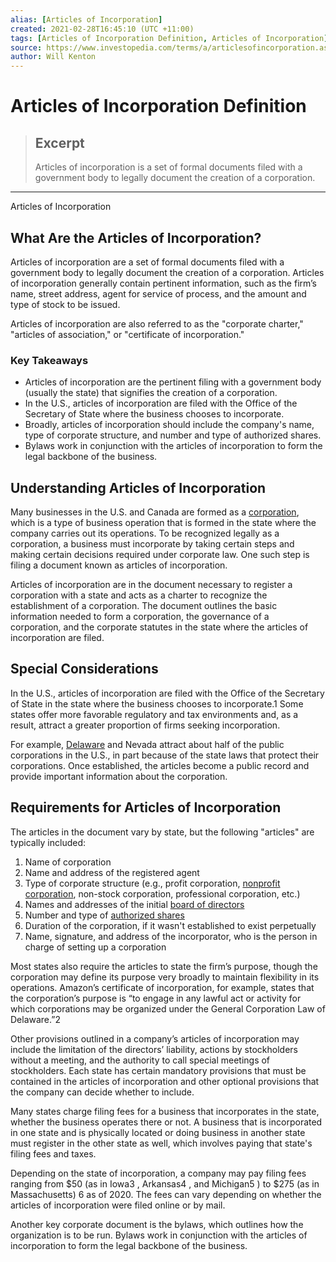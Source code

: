 ```yaml
---
alias: [Articles of Incorporation]
created: 2021-02-28T16:45:10 (UTC +11:00)
tags: [Articles of Incorporation Definition, Articles of Incorporation]
source: https://www.investopedia.com/terms/a/articlesofincorporation.asp
author: Will Kenton
---
```


# Articles of Incorporation Definition

> ## Excerpt
> Articles of incorporation is a set of formal documents filed with a government body to legally document the creation of a corporation.

---

Articles of Incorporation
## What Are the Articles of Incorporation?

Articles of incorporation are a set of formal documents filed with a government body to legally document the creation of a corporation. Articles of incorporation generally contain pertinent information, such as the firm’s name, street address, agent for service of process, and the amount and type of stock to be issued.

Articles of incorporation are also referred to as the "corporate charter," "articles of association," or "certificate of incorporation."

### Key Takeaways

-   Articles of incorporation are the pertinent filing with a government body (usually the state) that signifies the creation of a corporation.
-   In the U.S., articles of incorporation are filed with the Office of the Secretary of State where the business chooses to incorporate.
-   Broadly, articles of incorporation should include the company's name, type of corporate structure, and number and type of authorized shares.
-   Bylaws work in conjunction with the articles of incorporation to form the legal backbone of the business.

## Understanding Articles of Incorporation

Many businesses in the U.S. and Canada are formed as a [corporation](https://www.investopedia.com/terms/c/corporation.asp), which is a type of business operation that is formed in the state where the company carries out its operations. To be recognized legally as a corporation, a business must incorporate by taking certain steps and making certain decisions required under corporate law. One such step is filing a document known as articles of incorporation.

Articles of incorporation are in the document necessary to register a corporation with a state and acts as a charter to recognize the establishment of a corporation. The document outlines the basic information needed to form a corporation, the governance of a corporation, and the corporate statutes in the state where the articles of incorporation are filed.

## Special Considerations

In the U.S., articles of incorporation are filed with the Office of the Secretary of State in the state where the business chooses to incorporate.1 Some states offer more favorable regulatory and tax environments and, as a result, attract a greater proportion of firms seeking incorporation.

For example, [Delaware](https://www.investopedia.com/terms/d/delaware-corporation.asp) and Nevada attract about half of the public corporations in the U.S., in part because of the state laws that protect their corporations. Once established, the articles become a public record and provide important information about the corporation.

## Requirements for Articles of Incorporation

The articles in the document vary by state, but the following "articles" are typically included:

1.  Name of corporation
2.  Name and address of the registered agent
3.  Type of corporate structure (e.g., profit corporation, [nonprofit corporation](https://www.investopedia.com/terms/n/non-profitorganization.asp), non-stock corporation, professional corporation, etc.)
4.  Names and addresses of the initial [board of directors](https://www.investopedia.com/terms/b/boardofdirectors.asp)
5.  Number and type of [authorized shares](https://www.investopedia.com/terms/a/authorizedstock.asp)
6.  Duration of the corporation, if it wasn't established to exist perpetually
7.  Name, signature, and address of the incorporator, who is the person in charge of setting up a corporation

Most states also require the articles to state the firm’s purpose, though the corporation may define its purpose very broadly to maintain flexibility in its operations. Amazon’s certificate of incorporation, for example, states that the corporation’s purpose is “to engage in any lawful act or activity for which corporations may be organized under the General Corporation Law of Delaware.”2

Other provisions outlined in a company’s articles of incorporation may include the limitation of the directors’ liability, actions by stockholders without a meeting, and the authority to call special meetings of stockholders. Each state has certain mandatory provisions that must be contained in the articles of incorporation and other optional provisions that the company can decide whether to include.

Many states charge filing fees for a business that incorporates in the state, whether the business operates there or not. A business that is incorporated in one state and is physically located or doing business in another state must register in the other state as well, which involves paying that state's filing fees and taxes.

Depending on the state of incorporation, a company may pay filing fees ranging from $50 (as in Iowa3 , Arkansas4 , and Michigan5 ) to $275 (as in Massachusetts) 6 as of 2020. The fees can vary depending on whether the articles of incorporation were filed online or by mail.

Another key corporate document is the bylaws, which outlines how the organization is to be run. Bylaws work in conjunction with the articles of incorporation to form the legal backbone of the business.
